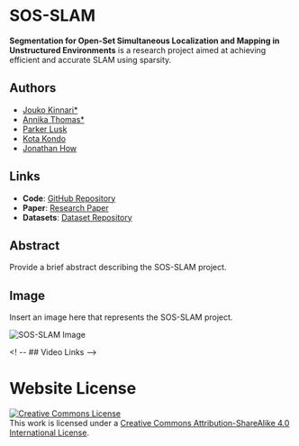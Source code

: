 # SOS-SLAM

**Segmentation for Open-Set Simultaneous Localization and Mapping in Unstructured Environments** is a research project aimed at achieving efficient and accurate SLAM using sparsity.

## Authors

- [Jouko Kinnari*](https://www.linkedin.com/in/jouko-kinnari/)
- [Annika Thomas*](https://www.annikathomas.com)
- [Parker Lusk](https://plusk01.github.io/)
- [Kota Kondo](https://www.linkedin.com/in/kkondo/?locale=en_US)
- [Jonathan How](https://www.mit.edu/~jhow/)

## Links

- **Code**: [GitHub Repository](https://github.com/yourusername/sos-slam)
- **Paper**: [Research Paper](https://drive.google.com/file/d/1b7TZhalVafbWrrrUepgkYl8vfeb106AZ/view?usp=sharing)
- **Datasets**: [Dataset Repository](https://www.dropbox.com/scl/fo/he8rq4ucgywmoha2y95zp/h?rlkey=cwt7q9whl4koelo4raiaptlfg&dl=0)

## Abstract

Provide a brief abstract describing the SOS-SLAM project.

## Image

Insert an image here that represents the SOS-SLAM project.

![SOS-SLAM Image](image.jpg)

<!-- ## Demo -->

<!-- You can view a live demo of SOS-SLAM [here](https://yourdemo.com). -->

<! -- ## Video Links -->

<!-- - [Introduction Video](https://www.youtube.com/watch?v=your-intro-video) -->
<!-- - [Tutorial Video](https://www.youtube.com/watch?v=your-tutorial-video) -->
  
# Website License
<a rel="license" href="http://creativecommons.org/licenses/by-sa/4.0/"><img alt="Creative Commons License" style="border-width:0" src="https://i.creativecommons.org/l/by-sa/4.0/88x31.png" /></a><br />This work is licensed under a <a rel="license" href="http://creativecommons.org/licenses/by-sa/4.0/">Creative Commons Attribution-ShareAlike 4.0 International License</a>.

